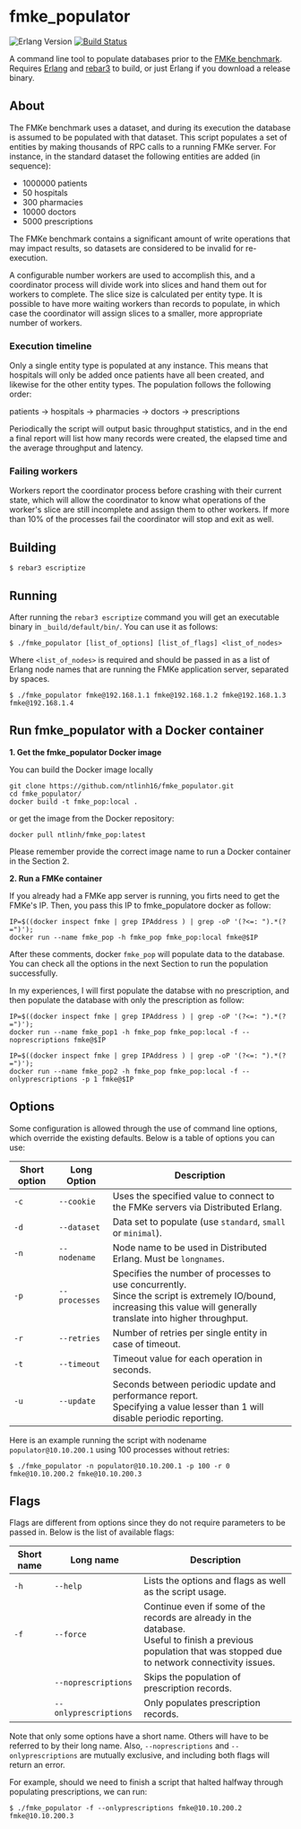 # fmke_populator
![Erlang Version](https://img.shields.io/badge/Erlang%2FOTP-21-brightgreen.svg)
[![Build Status](https://travis-ci.org/goncalotomas/fmke_populator.svg?branch=master)](https://travis-ci.org/goncalotomas/fmke_populator)

A command line tool to populate databases prior to the [FMKe benchmark][3]. Requires [Erlang][1] and [rebar3][2] to build, or just Erlang if you download a release binary.

## About

The FMKe benchmark uses a dataset, and during its execution the database is assumed to be populated with that dataset. This script populates a set of entities by making thousands of RPC calls to a running FMKe server. For instance, in the standard dataset the following entities are added (in sequence):

* 1000000 patients
* 50 hospitals
* 300 pharmacies
* 10000 doctors
* 5000 prescriptions

The FMKe benchmark contains a significant amount of write operations that may impact results, so datasets are considered to be invalid for re-execution.

A configurable number workers are used to accomplish this, and a coordinator process will divide work into slices and hand them out for workers to complete. The slice size is calculated per entity type. It is possible to have more waiting workers than records to populate, in which case the coordinator will assign slices to a smaller, more appropriate number of workers.

### Execution timeline
Only a single entity type is populated at any instance. This means that hospitals will only be added once patients have all been created, and likewise for the other entity types. The population follows the following order:

patients → hospitals → pharmacies → doctors → prescriptions

Periodically the script will output basic throughput statistics, and in the end a final report will list how many records were created, the elapsed time and the average throughput and latency.

### Failing workers

Workers report the coordinator process before crashing with their current state, which will allow the coordinator to know what operations of the worker's slice are still incomplete and assign them to other workers. If more than 10% of the processes fail the coordinator will stop and exit as well.

## Building

    $ rebar3 escriptize

## Running

After running the `rebar3 escriptize` command you will get an executable binary in `_build/default/bin/`. You can use it as follows:

    $ ./fmke_populator [list_of_options] [list_of_flags] <list_of_nodes>

Where `<list_of_nodes>` is required and should be passed in as a list of Erlang node names that are running the FMKe application server, separated by spaces.

    $ ./fmke_populator fmke@192.168.1.1 fmke@192.168.1.2 fmke@192.168.1.3 fmke@192.168.1.4


## Run fmke_populator with a Docker container
**1. Get the fmke_populator Docker image**

You can build the Docker image locally
```
git clone https://github.com/ntlinh16/fmke_populator.git
cd fmke_populator/
docker build -t fmke_pop:local .
```
or get the image from the Docker repository:

```
docker pull ntlinh/fmke_pop:latest
```

Please remember provide the correct image name to run a Docker container in the Section 2.

**2. Run a FMKe container**

If you already had a FMKe app server is running, you firts need to get the FMKe's IP. Then, you pass this IP to fmke_populatore docker as follow:

```
IP=$((docker inspect fmke | grep IPAddress ) | grep -oP '(?<=: ").*(?=")');
docker run --name fmke_pop -h fmke_pop fmke_pop:local fmke@$IP
```
After these comments, docker `fmke_pop` will populate data to the database. You can check all the options in the next Section to run the population successfully.

In my experiences, I will first populate the databse with no prescription, and then populate the database with only the prescription as follow:

```
IP=$((docker inspect fmke | grep IPAddress ) | grep -oP '(?<=: ").*(?=")');
docker run --name fmke_pop1 -h fmke_pop fmke_pop:local -f --noprescriptions fmke@$IP
```

```
IP=$((docker inspect fmke | grep IPAddress ) | grep -oP '(?<=: ").*(?=")');
docker run --name fmke_pop2 -h fmke_pop fmke_pop:local -f --onlyprescriptions -p 1 fmke@$IP
```

## Options

Some configuration is allowed through the use of command line options, which override the existing defaults. Below is a table of options you can use:

| Short option | Long Option | Description |
| --- | --- | --- |
| `-c` | `--cookie` | Uses the specified value to connect to the FMKe servers via Distributed Erlang. |
| `-d` | `--dataset` | Data set to populate (use `standard`, `small` or `minimal`). |
| `-n` | `--nodename` | Node name to be used in Distributed Erlang. Must be `longnames`. |
| `-p` | `--processes` | Specifies the number of processes to use concurrently.<br>Since the script is extremely IO/bound, increasing this value will generally translate into higher throughput. |
| `-r` | `--retries` | Number of retries per single entity in case of timeout. |
| `-t` | `--timeout` | Timeout value for each operation in seconds. |
| `-u` | `--update` | Seconds between periodic update and performance report.<br>Specifying a value lesser than 1 will disable periodic reporting. |

Here is an example running the script with nodename `populator@10.10.200.1` using 100 processes without retries:

    $ ./fmke_populator -n populator@10.10.200.1 -p 100 -r 0 fmke@10.10.200.2 fmke@10.10.200.3

## Flags
Flags are different from options since they do not require parameters to be passed in. Below is the list of available flags:

| Short name | Long name | Description |
| --- | --- | --- |
| `-h` | `--help` | Lists the options and flags as well as the script usage. |
| `-f` | `--force` | Continue even if some of the records are already in the database.<br>Useful to finish a previous population that was stopped due to network connectivity issues. |
|  | `--noprescriptions` | Skips the population of prescription records. |
|  | `--onlyprescriptions` | Only populates prescription records. |

Note that only some options have a short name. Others will have to be referred to by their long name. Also, `--noprescriptions` and `--onlyprescriptions` are mutually exclusive, and including both flags will return an error.

For example, should we need to finish a script that halted halfway through populating prescriptions, we can run:

    $ ./fmke_populator -f --onlyprescriptions fmke@10.10.200.2 fmke@10.10.200.3



[1]: http://www.erlang.org/downloads
[2]: http://www.rebar3.org/
[3]: https://github.com/goncalotomas/FMKe
